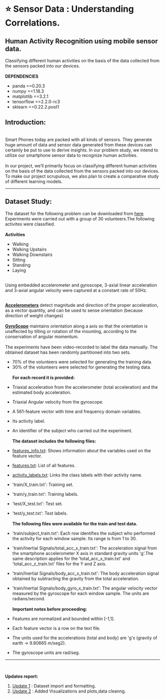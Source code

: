 # :star: Sensor Data : Understanding Correlations.
## Human Activity Recognition using mobile sensor data.

Classifying different human activities on the basis of the data collected from the sensors packed into our devices. <br><br>
**DEPENDENCIES**
* panda ==0.20.3
* numpy ==1.18.3
* matplotlib ==3.2.1
* tensorflow ==2.2.0-rc3
* sklearn ==0.22.2.post1<br>

Introduction:
-------------
<br>
Smart Phones today are packed with all kinds of sensors. They generate huge amount of data and sensor data generated from these devices can certainly be put to use to derive insights. In our problem study, we intend to utilize our smartphone sensor data to recognize human activities.<br><br> 
In our project, we’ll primarily focus on classifying different human activities on the basis of the data collected from the sensors packed into our devices. To make our project scrupulous, we also plan to create a comparative study of different learning models.<br>

-----------------------------------------------------
Dataset Study:
--------

The dataset for the following problem can be downloaded from [here](https://archive.ics.uci.edu/ml/machine-learning-databases/00240/UCI%20HAR%20Dataset.zip#)
<br>
Experiments were carried out with a group of 30 volunteers.The following activites were classified.<br><br>
**Activities**
* Walking
* Walking Upstairs
* Walking Downstairs
* Sitting
* Standing
* Laying
<br>
Using embedded accelerometer and gyroscope, 3-axial linear acceleration and 3-axial angular velocity were captured at a constant rate of 50Hz.<br><br>

[**Accelerometers**](https://en.wikipedia.org/wiki/Accelerometer) detect magnitude and direction of the proper acceleration, as a vector quantity, and can be used to sense orientation (because direction of weight changes)
<br><br>
[**GyroScope**](https://en.wikipedia.org/wiki/Gyroscope) maintains orientation along a axis so that the orientation is unaffected by tilting or rotation of the mounting, according to the conservation of angular momentum.
<br><br>
The experiments have been video-recorded to label the data manually. The obtained dataset has been randomly partitioned into two sets.


* 70% of the volunteers were selected for generating the training data.<br>
* 30% of the volunteers were selected for generating the testing data.<br><br> 
**For each record it is provided:**


- Triaxial acceleration from the accelerometer (total acceleration) and the estimated body acceleration.
- Triaxial Angular velocity from the gyroscope. 
- A 561-feature vector with time and frequency domain variables. 
- Its activity label. 
- An identifier of the subject who carried out the experiment.<br><br>
**The dataset includes the following files:**


- [features_info.txt](https://github.com/rjrockzz/sensor-data-correlation-xebia/blob/master/data/features_info.txt): Shows information about the variables used on the feature vector.
- [features.txt](https://github.com/rjrockzz/sensor-data-correlation-xebia/blob/master/data/features.txt): List of all features.
- [activity_labels.txt](https://github.com/rjrockzz/sensor-data-correlation-xebia/blob/master/data/activity_labels.txt): Links the class labels with their activity name.
- 'train/X_train.txt': Training set.
- 'train/y_train.txt': Training labels.
- 'test/X_test.txt': Test set.
- 'test/y_test.txt': Test labels.<br><br>
**The following files were available for the train and test data.** 


- 'train/subject_train.txt': Each row identifies the subject who performed the activity for each window sample. Its range is from 1 to 30. 
- 'train/Inertial Signals/total_acc_x_train.txt': The acceleration signal from the smartphone accelerometer X axis in standard gravity units 'g'.The same description applies for the 'total_acc_x_train.txt' and 'total_acc_z_train.txt' files for the Y and Z axis. 
- 'train/Inertial Signals/body_acc_x_train.txt': The body acceleration signal obtained by subtracting the gravity from the total acceleration. 
- 'train/Inertial Signals/body_gyro_x_train.txt': The angular velocity vector measured by the gyroscope for each window sample. The units are radians/second.<br><br> 
**Important notes before proceeding:**
 

- Features are normalized and bounded within [-1,1].
- Each feature vector is a row on the text file.
- The units used for the accelerations (total and body) are 'g's (gravity of earth -> 9.80665 m/seg2).
- The gyroscope units are rad/seg.
-------------------------------------------------------------------------------
<br>

**Updates report:**
<br>
1. [Update 1](https://github.com/rjrockzz/sensor-data-correlation/blob/master/Daily%20Update/har1.ipynb) : Dataset import and formatting.<br>
2. [Update 2](https://github.com/rjrockzz/sensor-data-correlation/blob/master/Daily%20Update/har2.ipynb) : Added Visualizations and plots,data cleanng.


